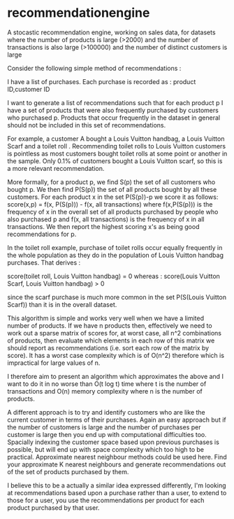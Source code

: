 # recommendationengine
A stocastic recommendation engine, working on sales data, for datasets where the number of products is large (>2000) and the number of transactions is also large (>100000) and the number of distinct customers is large



Consider the following simple method of recommendations : 

I have a list of purchases. Each purchase is recorded as :
product ID,customer ID

I want to generate a list of recommendations such that for each product p I have a set of products that were also frequently purchased by customers who purchased p. Products that occur frequently in the dataset in general should not be included in this set of recommendations. 

For example, a customer A bought a Louis Vuitton handbag, a Louis Vuitton Scarf and a toilet roll . Recommending toilet rolls to Louis Vuitton customers is pointless as most customers bought toilet rolls at some point or another in the sample. Only 0.1% of customers bought a Louis Vuitton scarf, so this is a more relevant recommendation.

More formally, for a product p, we find S(p) the set of all customers who bought p. We then find P(S(p)) the set of all products bought by all these customers. For each product x in the set P(S(p))-p we score it as follows:
score(x,p) = f(x, P(S(p))) - f(x, all transactions)
where f(x,P(S(p))) is the frequency of x in the overall set of all products purchased by people who also purchased p and
f(x, all transactions) is the frequency of x in all transactions. 
We then report the highest scoring x's as being good recommendations for p.

In the toilet roll example, purchase of toilet rolls occur equally frequently in the whole population as they do in the population of Louis Vuitton handbag purchases. That derives :

score(toilet roll, Louis Vuitton handbag) = 0
whereas :
score(Louis Vuitton Scarf, Louis Vuitton handbag) > 0 

since the scarf purchase is much more common in the set P(S(Louis Vuitton Scarf)) than it is in the overall dataset.


This algorithm is simple and works very well when we have a limited number of products. If we have n products then, effectively we need to work out a sparse matrix of scores for, at worst case, all n^2 combinations of products, then evaluate which elements in each row of this matrix we should report as recommendations (i.e. sort each row of the matrix by score). It has a worst case complexity which is of O(n^2) therefore which is impractical for large values of n.

I therefore aim to present an algorithm which approximates the above and I want to do it in no worse than O(t log t) time where t is the number of transactions and O(n) memory complexity where n is the number of products.


A different approach is to try and identify customers who are like the current customer in terms of their purchases. Again an easy approach but if the number of customers is large and the number of purchases per customer is large then you end up with computational difficulties too. Spacially indexing the customer space based upon previous purchases is possible, but will end up with space complexity which too high to be practical. Approximate nearest neighbour methods could be used here. Find your approximate K nearest neighbours and generate recommendations out of the set of products purchased by them. 

I believe this to be a actually a similar idea expressed differently, I'm looking at recommendations based upon a purchase rather than a user, to extend to those for a user, you use the recommendations per product for each product purchased by that user.


